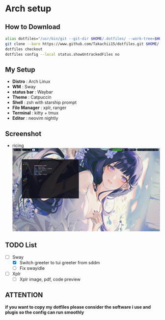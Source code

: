 # Arch setup

## How to Download

```sh  
alias dotfiles="/usr/bin/git --git-dir $HOME/.dotfiles/ --work-tree=$HOME"  
git clone --bare https://www.github.com/Takachii15/dotfiles.git $HOME/.dotfiles
dotfiles checkout  
dotfiles config --local status.showUntrackedFiles no
```

## My Setup

* **Distro** : Arch Linux
* **WM** : Sway
* **status bar** : Waybar
* **Theme** : Catpuccin
* **Shell** : zsh with starship prompt
* **File Manager** : xplr, ranger
* **Terminal** : kitty + tmux
* **Editor** : neovim nightly

## Screenshot

* ricing
![Screenshot](./assets/ricing.png)

## TODO List

* [ ] Sway
  * [x] Switch greeter to tui greeter from sddm
  * [ ] Fix swayidle
* [ ] Xplr
  * [ ] Xplr image, pdf, code preview

## ATTENTION

**if you want to copy my dotfiles please consider the software i use and plugis so the config can run smoothly**
